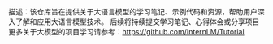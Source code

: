 描述：该仓库旨在提供关于大语言模型的学习笔记、示例代码和资源，帮助用户深入了解和应用大语言模型技术。
后续将持续提交学习笔记、心得体会或分享项目
更多关于大模型的项目学习请参考：https://github.com/InternLM/Tutorial
